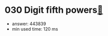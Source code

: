 030 Digit fifth powers[:link:](http://projecteuler.net/problem=30)  
========================

- answer: 443839 
- min used time: 120 ms

